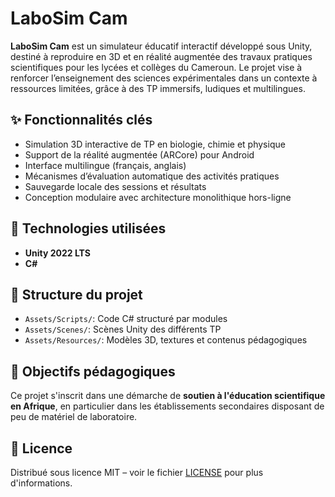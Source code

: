 # LaboSim Cam

**LaboSim Cam** est un simulateur éducatif interactif développé sous Unity, destiné à reproduire en 3D et en réalité augmentée des travaux pratiques scientifiques pour les lycées et collèges du Cameroun. Le projet vise à renforcer l’enseignement des sciences expérimentales dans un contexte à ressources limitées, grâce à des TP immersifs, ludiques et multilingues.

## ✨ Fonctionnalités clés

- Simulation 3D interactive de TP en biologie, chimie et physique
- Support de la réalité augmentée (ARCore) pour Android
- Interface multilingue (français, anglais)
- Mécanismes d’évaluation automatique des activités pratiques
- Sauvegarde locale des sessions et résultats
- Conception modulaire avec architecture monolithique hors-ligne

## 🧱 Technologies utilisées

- **Unity 2022 LTS**
- **C#**

## 📁 Structure du projet

- `Assets/Scripts/`: Code C# structuré par modules
- `Assets/Scenes/`: Scènes Unity des différents TP
- `Assets/Resources/`: Modèles 3D, textures et contenus pédagogiques

## 📌 Objectifs pédagogiques

Ce projet s'inscrit dans une démarche de **soutien à l'éducation scientifique en Afrique**, en particulier dans les établissements secondaires disposant de peu de matériel de laboratoire.

## 📄 Licence

Distribué sous licence MIT – voir le fichier [LICENSE](./LICENSE) pour plus d'informations.
